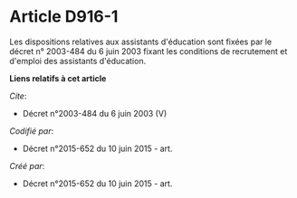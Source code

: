 # Article D916-1

Les dispositions relatives aux assistants d'éducation sont fixées par le décret n° 2003-484 du 6 juin 2003 fixant les
conditions de recrutement et d'emploi des assistants d'éducation.

**Liens relatifs à cet article**

_Cite_:

  - Décret n°2003-484 du 6 juin 2003 (V)

_Codifié par_:

  - Décret n°2015-652 du 10 juin 2015 - art.

_Créé par_:

  - Décret n°2015-652 du 10 juin 2015 - art.
